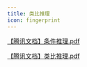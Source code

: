 ```yaml
---
title: 类比推理
icon: fingerprint
---
```


[【腾讯文档】条件推理.pdf](https://docs.qq.com/pdf/DRXNab3l4cUNjcW9h)

[【腾讯文档】类比推理.pdf](https://docs.qq.com/pdf/DRXdkWGZJRUVUTUhK)
